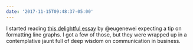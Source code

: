 ```yaml
---
date: '2017-11-15T09:48:37-05:00'
---
```

I started reading [this delightful essay](http://www.eugenewei.com/blog/2017/11/13/remove-the-legend) by @eugenewei expecting a tip on formatting line graphs. I got a few of those, but they were wrapped up in a contemplative jaunt full of deep wisdom on communication in business.
